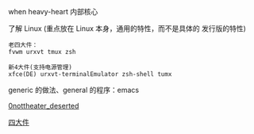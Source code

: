 
when heavy-heart 内部核心

了解 Linux (重点放在 Linux 本身，通用的特性，而不是具体的 发行版的特性)
```
老四大件：
fvwm urxvt tmux zsh

新4大件(支持电源管理)
xfce(DE) urxvt-terminalEmulator zsh-shell tumx
```

generic 的做法、general 的程序：emacs

[0nottheater_deserted](https://github.com/7900ms/0nottheater_deserted#fedora)

[四大件](https://github.com/7900ms/0nottheater_deserted/blob/master/book/LXDE-fundamental-安装.txt)

